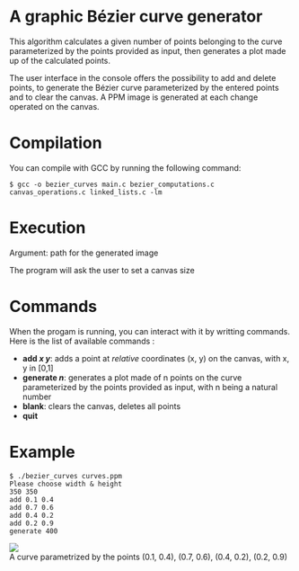 # A graphic Bézier curve generator

This algorithm calculates a given number of points belonging to the curve parameterized by the points provided as input, then generates a plot made up of the calculated points.

The user interface in the console offers the possibility to add and delete points, to generate the Bézier curve parameterized by the entered points and to clear the canvas. A PPM image is generated at each change operated on the canvas.

# Compilation
You can compile with GCC by running the following command:

```
$ gcc -o bezier_curves main.c bezier_computations.c canvas_operations.c linked_lists.c -lm
```

# Execution
Argument: path for the generated image

The program will ask the user to set a canvas size

# Commands
When the progam is running, you can interact with it by writting commands. Here is the list of available commands :
- **add _x_ _y_**: adds a point at _relative_ coordinates (x, y) on the canvas, with x, y in [0,1]
- **generate _n_**: generates a plot made of n points on the curve parameterized by the points provided as input, with n being a natural number
- **blank**: clears the canvas, deletes all points
- **quit**

# Example
```
$ ./bezier_curves curves.ppm
Please choose width & height
350 350
add 0.1 0.4
add 0.7 0.6
add 0.4 0.2
add 0.2 0.9
generate 400
```

![](https://i.imgur.com/WRhWo9Q.png) \
A curve parametrized by the points (0.1, 0.4), (0.7, 0.6), (0.4, 0.2), (0.2, 0.9)

